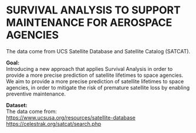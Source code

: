 # SURVIVAL ANALYSIS TO SUPPORT MAINTENANCE FOR AEROSPACE AGENCIES

The data come from UCS Satellite Database and Satellite Catalog (SATCAT).

**Goal:**  
Introducing a new approach that applies Survival Analysis in order to provide a more precise prediction of satellite lifetimes to space agencies.
We aim to provide a more precise prediction of satellite lifetimes to space agencies, in order to mitigate the risk of premature satellite
loss by enabling preventive maintenance.


**Dataset:**  
The data come from:  
https://www.ucsusa.org/resources/satellite-database  
https://celestrak.org/satcat/search.php







